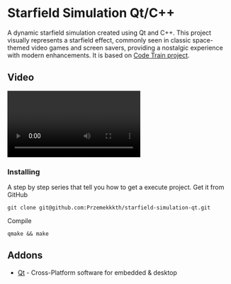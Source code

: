# Starfield Simulation Qt/C++

A dynamic starfield simulation created using Qt and C++. This project visually represents a starfield effect, commonly seen in classic space-themed video games and screen savers, providing a nostalgic experience with modern enhancements.
It is based on [Code Train project](https://thecodingtrain.com/challenges/1-starfield).
## Video

![Video](/assets/video.mov)

### Installing
A step by step series  that tell you how to get a execute project.
Get it from GitHub
```
git clone git@github.com:Przemekkkth/starfield-simulation-qt.git
```
Compile
```
qmake && make
```

## Addons
* [Qt](https://www.qt.io/) - Cross-Platform software for embedded & desktop
